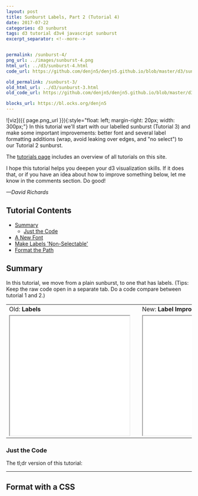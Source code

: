 ```yaml
---
layout: post
title: Sunburst Labels, Part 2 (Tutorial 4)
date: 2017-07-22
categories: d3 sunburst
tags: d3 tutorial d3v4 javascript sunburst
excerpt_separator: <!--more-->


permalink: /sunburst-4/
png_url: ../images/sunburst-4.png
html_url: ../d3/sunburst-4.html
code_url: https://github.com/denjn5/denjn5.github.io/blob/master/d3/sunburst-4.html

old_permalink: /sunburst-3/
old_html_url: ../d3/sunburst-3.html
old_code_url: https://github.com/denjn5/denjn5.github.io/blob/master/d3/sunburst-3.html

blocks_url: https://bl.ocks.org/denjn5
---
```


![viz]({{ page.png_url }}){:style="float: left; margin-right: 20px; width: 300px;"}  In this tutorial we'll start with our labelled sunburst (Tutorial 3) and make some important improvements: better font and several label formatting additions (wrap, avoid leaking over edges, and "no select") to our Tutorial 2 sunburst.

<!--more-->

The [tutorials page](/tutorials/) includes an overview of all tutorials on this site.

I hope this tutorial helps you deepen your d3 visualization skills. If it does that, or if you have an idea about how to improve something below, let me know in the comments section. Do good!

<cite>—David Richards</cite>


## Tutorial Contents
- [Summary](../drafts/2017-07-22-sunburst-labels-part-2-tutorial-4.md#summary)
    - [Just the Code](../drafts/2017-07-22-sunburst-labels-part-2-tutorial-4.md#just-the-code)
- [A New Font](../drafts/2017-07-22-sunburst-labels-part-2-tutorial-4.md#a-new-font)
- [Make Labels 'Non-Selectable'](../drafts/2017-07-22-sunburst-labels-part-2-tutorial-4.md#make-labels-non-selectable)
- [Format the Path](../drafts/2017-07-22-sunburst-labels-part-2-tutorial-4.md#format-the-path)


## Summary
In this tutorial, we move from a plain sunburst, to one that has labels. (Tips: Keep the raw code open in a separate tab. Do a code compare between tutorial 1 and 2.)

<table class="center">
<tr>
    <td class="center">Old: <b>Labels</b>&nbsp;&nbsp;
            <a href="{{ page.old_permalink }}" target="_blank" title="open previous tutorial">
                <i class="fa fa-graduation-cap" aria-hidden="true"></i></a>
            <a href="{{ page.old_code_url }}" target="_blank" title="open code">
                <i class="fa fa-code" aria-hidden="true"></i></a>
            <a href="{{ page.old_html_url }}" target="_blank" title="open viz">
                <i class="fa fa-external-link" aria-hidden="true"></i></a></td>
    <td></td>
    <td class="center">New: <b>Label Improvements</b>&nbsp;&nbsp;
            <a href="{{ page.code_url }}" target="_blank" title="open code">
                <i class="fa fa-code" aria-hidden="true"></i></a>
            <a href="{{ page.html_url }}" target="_blank" title="open viz">
                <i class="fa fa-external-link" aria-hidden="true"></i></a></td>
</tr>
<tr>
    <td class="center"><iframe width="325" height="325" src="{{ page.old_html_url }}"></iframe></td>
    <td class="center"><i class="fa fa-arrow-circle-right" aria-hidden="true"></i></td>
    <td class="center"><iframe width="325" height="325" src="{{ page.html_url }}"></iframe></td>
</tr>
</table>

### Just the Code
The tl;dr version of this tutorial:




---
## Format with a CSS <style> block

### A New Font
This section is optional; it updates the font for our sunburst.

``` css
@import url('https://fonts.googleapis.com/css?family=Raleway');

body {
  font-family: "Raleway", "Helvetica Neue", Helvetica, Arial, sans-serif;
}
```

We'll use `<style>` blocks for CSS a lot in the future. So it's helpful if you get used to them now. Plus, I'm not a fan of the default font for our sunburst labels. Let's add a style block to our html to gussy it up. I've
* `@import` gets the Raleway font from [Google](https://fonts.google.com/).
* `font-family` tells our page to use Raleway first, but provide alternatives if it's not available.

---


### Make Labels 'Non-Selectable'
In Tutorial 3, the label text was selectable.  That'll get annoying as we get users to interact with our viz. We've added a line to our CSS to avoid that.

``` css
text { pointer-events: none; }  /* Make text 'non selectable' */
```

The new style directive `text { pointer-events: none; }` tells our page that whatever is in the `<text>` element is not selectable with the mouse-pointer


### Format the Path
Common styling is often handled in a `<style>` block at the top of our code. That lightens up our JavaScipt / d3 and makes consistent styling between our visualizations easier to manage.

``` css
path { 
    stroke: #fff; 
    stroke-width: 1px;
}
```

We can use the style section to replace any fixed formatting that we've placed in `.style()` commands (unless it's programmatically driven).

These lines style any `<path>` elements in our code (unless they are overwritten by higher-priority styling). The path is the line between our slices. We color the path white (#fff).  This should replace the `.style('stroke', '#fff')` that was in our `slice.append('path')` block. We also set the width of the stroke to 1px.


---


https://stackoverflow.com/questions/15506269/d3-sunburst-clip-path-of-text

![finish]()<br>
